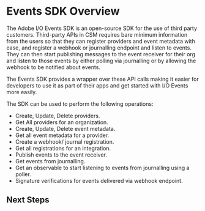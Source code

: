 # Events SDK Overview

The Adobe I/O Events SDK is an open-source SDK for the use of third party customers. Third-party APIs in CSM requires bare minimum information from the users so that they can register providers and event metadata with ease, and register a webhook or journalling endpoint and listen to events. They can then start publishing messages to the event receiver for their org and listen to those events by either polling via journalling or by allowing the webhook to be notified about events. 

The Events SDK provides a wrapper over these API calls making it easier for developers to use it as part of their apps and get started with I/O Events more easily. 

The SDK can be used to perform the following operations:

* Create, Update, Delete providers.
* Get All providers for an organization.
* Create, Update, Delete event metadata.
* Get all event metadata for a provider.
* Create a webhook/ journal registration.
* Get all registrations for an integration.
* Publish events to the event receiver.
* Get events from journalling.
* Get an observable to start listening to events from journalling using a poller.
* Signature verifications for events delivered via webhook endpoint.

## Next Steps


